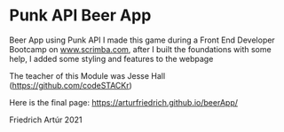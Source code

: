 # Punk API Beer App
 Beer App using Punk API
 I made this game during a Front End Developer Bootcamp on www.scrimba.com, after I built the foundations with some help, I added some styling and features to the webpage

The teacher of this Module was Jesse Hall (https://github.com/codeSTACKr)

Here is the final page: https://arturfriedrich.github.io/beerApp/

Friedrich Artúr 2021
